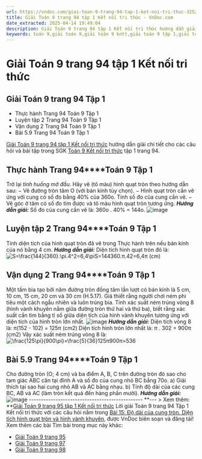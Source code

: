 ```yaml
---
url: https://vndoc.com/giai-toan-9-trang-94-tap-1-ket-noi-tri-thuc-325274
title: Giải Toán 9 trang 94 tập 1 Kết nối tri thức - VnDoc.com
date_extracted: 2025-04-14 19:49:04
description: Giải Toán 9 trang 94 tập 1 Kết nối tri thức hướng dẫn giải chi tiết các câu hỏi và bài tập trong SGK Toán 9 Kết nối tri thức tập 1.
keywords: toán 9,giải toán 9,giải toán 9 kntt,giải toán 9 tập 1,giải toán 9 kết nối tri thức,toán 9 kết nối tri thức tập 1,Toán 9 Kết nối tri thức Bài 15,giải Toán 9 Kết nối tri thức Bài 15,Bài 15 Độ dài của cung tròn Diện tích hình quạt tròn và hình vành khuyên,toán 9 kết nối tri thức tập 1 trang 92,toán 9 kết nối tri thức trang 93,toán 9 kết nối tri thức tập 1 trang 94,toán 9 kết nối tri thức tập 1 trang 95,toán 9 trang 94,giải toán 9 trang 94,toán 9 trang 94 kết nối,giải toán 9 trang 94 kết nối
---
```


# Giải Toán 9 trang 94 tập 1 Kết nối tri thức
## Giải Toán 9 trang 94 Tập 1
  * Thực hành Trang 94 Toán 9 Tập 1
  * Luyện tập 2 Trang 94 Toán 9 Tập 1
  * Vận dụng 2 Trang 94 Toán 9 Tập 1
  * Bài 5.9 Trang 94 Toán 9 Tập 1

[Giải Toán 9 trang 94 tập 1 Kết nối tri thức](<https://vndoc.com/giai-toan-9-trang-94-tap-1-ket-noi-tri-thuc-325274>) hướng dẫn giải chi tiết cho các câu hỏi và bài tập trong SGK [Toán 9 Kết nối tri thức](<https://vndoc.com/toan-9-ket-noi-tri-thuc>) tập 1 trang 94.
## **Thực hành Trang 94****Toán 9 Tập 1**
Trở lại _tình huống mở đầu_. Hãy vẽ \(tô màu\) hình quạt tròn theo hướng dẫn sau:
− Vẽ đường tròn tâm O \(với bán kính tùy chọn\).
− Hình quạt tròn cần vẽ ứng với cung có số đo bằng 40% của 360o. Tính số đo của cung cần vẽ.
− Vẽ góc ở tâm có số đo tìm được và tô màu hình quạt tròn tương ứng.
_**Hướng dẫn giải:**_
Số đo của cung cần vẽ là: 360o . 40% = 144o.
![image](https://i.vdoc.vn/data/image/2024/07/29/638578535065153963.png)
## **Luyện tập 2 Trang 94****Toán 9 Tập 1**
Tính diện tích của hình quạt tròn đã vẽ trong Thực hành trên nếu bán kính của nó bằng 4 cm.
_**Hướng dẫn giải:**_
Diện tích hình quạt tròn đó là:
![S=\\frac{144}{360}.\\pi.4^2=6,4\\pi](https://i.vdoc.vn/data/image/blank.png)S=144360.π.42=6,4π \(cm\)
## **Vận dụng 2 Trang 94****Toán 9 Tập 1**
Một tấm bia tạo bởi năm đường tròn đồng tâm lần lượt có bán kính là 5 cm, 10 cm, 15 cm, 20 cm và 30 cm \(H.5.17\). Giả thiết rằng người chơi ném phi tiêu một cách ngẫu nhiên và luôn trúng bia. Tính xác suất ném trúng vòng 8 \(hình vành khuyên nằm giữa đường tròn thứ hai và thứ ba\), biết rằng xác suất cần tìm bằng tỉ số giữa diện tích của hình vành khuyên tương ứng với diện tích của hình tròn lớn nhất.
![image](https://i.vdoc.vn/data/image/2024/07/29/638578535064216555.png)
_**Hướng dẫn giải:**_
Diện tích vòng 8 là:
π\(152 \- 102\) = 125π \(cm2\)
Diện tích hình tròn lớn nhất là:
π . 302 = 900π \(cm2\)
Vậy xác suất ném trúng vòng 8 là: ![\\frac{125\\pi}{900\\pi}=\\frac{5}{36}](https://i.vdoc.vn/data/image/blank.png)125π900π=536
## **Bài 5.9 Trang 94****Toán 9 Tập 1**
Cho đường tròn \(O; 4 cm\) và ba điểm A, B, C trên đường tròn đó sao cho tam giác ABC cân tại đỉnh A và số đo của cung nhỏ BC bằng 70o.
a\) Giải thích tại sao hai cung nhỏ AB và AC bằng nhau.
b\) Tính độ dài của các cung BC, AB và AC \(làm tròn kết quả đến hàng phần mười\).
_**Hướng dẫn giải:**_
![image](https://i.vdoc.vn/data/image/2024/07/29/638578535060623085.png)
\-----------------------------------------------
**\--- > Xem thêm: **[Giải Toán 9 trang 95 tập 1 Kết nối tri thức](<https://vndoc.com/giai-toan-9-trang-95-tap-1-ket-noi-tri-thuc-325275>)
Lời giải Toán 9 trang 94 Tập 1 Kết nối tri thức với các câu hỏi nằm trong [Bài 15: Độ dài của cung tròn. Diện tích hình quạt tròn và hình vành khuyên](<https://vndoc.com/toan-9-ket-noi-tri-thuc-bai-15-do-dai-cua-cung-tron-dien-tich-hinh-quat-tron-va-hinh-vanh-khuyen-320987>), được VnDoc biên soạn và đăng tải\!
Xem thêm các bài Tìm bài trong mục này khác:
  * [Giải Toán 9 trang 95](</giai-toan-9-trang-95-tap-1-ket-noi-tri-thuc-325275>)
  * [Giải Toán 9 trang 97](</giai-toan-9-trang-97-tap-1-ket-noi-tri-thuc-325287>)
  * [Giải Toán 9 trang 98](</giai-toan-9-trang-98-tap-1-ket-noi-tri-thuc-325299>)

